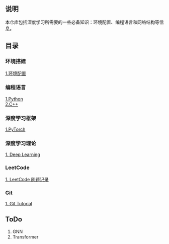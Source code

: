 ## 说明
本仓库包括深度学习所需要的一些必备知识：环境配置、编程语言和网络结构等信息。  
  
## 目录
### 环境搭建
[1.环境配置](env_config.md)  

### 编程语言
[1.Python](python_tutorial.ipynb)   
[2.C++](c++_basic.md)  

### 深度学习框架
[1.PyTorch](pytorch_tutorial.ipynb)  

### 深度学习理论
[1. Deep Learning](deep_learning.md)

### LeetCode
[1. LeetCode 刷题记录](leetcode.md)

### Git
[1. Git Tutorial](git_tutorial.md)

## ToDo
1. GNN  
2. Transformer  
